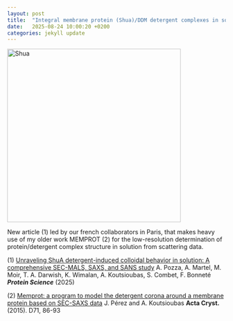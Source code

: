 ```yaml
---
layout: post
title:  "Integral membrane protein (Shua)/DDM detergent complexes in solution (article)."
date:   2025-08-24 10:00:20 +0200
categories: jekyll update
---
```



<img src="{{site.baseurl}}/assets/Shua_dDm.jpg" alt="Shua" width="400"/>

New article (1) led by our french collaborators in Paris, that makes heavy use of my older work MEMPROT (2) for the low-resolution determination of protein/detergent complex structure in solution from scattering data. 


(1) [Unraveling ShuA detergent-induced colloidal behavior in solution: A comprehensive SEC-MALS, SAXS, and SANS study](https://doi.org/10.1002/pro.70258) A. Pozza, A. Martel, M. Moir, T. A. Darwish, K. Wimalan, A. Koutsioubas, S. Combet, F. Bonneté ***Protein Science*** (2025)

(2) [Memprot: a program to model the detergent corona around a membrane protein based on SEC-SAXS data](http://scripts.iucr.org/cgi-bin/paper?ba5222) J. Pérez and A. Koutsioubas **Acta Cryst.** (2015). D71, 86-93

